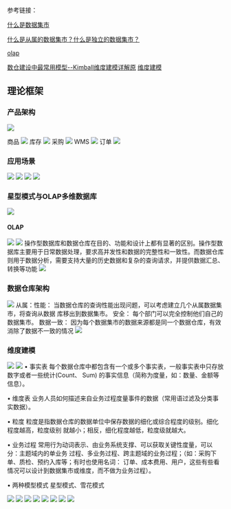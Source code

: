 参考链接：

[什么是数据集市](https://www.ibm.com/cn-zh/topics/data-mart#/)

[什么是从属的数据集市？什么是独立的数据集市？](http://www.tjxzj.net/5418.html#/)

[olap](https://segmentfault.com/a/1190000040428093#/)

[数仓建设中最常用模型--Kimball维度建模详解原](https://cloud.tencent.com/developer/article/1772027)
[维度建模](https://blog.csdn.net/mark_wu2000/article/details/82668787#/)
## 理论框架
### 产品架构
![](imge/md-20240607220856.png)

商品
![](imge/md-20240607220927.png)
库存
![](imge/md-20240607220948.png)
采购
![](imge/md-20240607221001.png)
WMS
![](imge/md-20240607221032.png)
订单
![](imge/md-20240607221049.png)

### 应用场景
![](imge/md-20240607221114.png)
![](imge/md-20240607221124.png)
![](imge/md-20240607221133.png)
![](imge/md-20240607221141.png)
### 星型模式与OLAP多维数据库
![](imge/md-20240607221206.png)
#### OLAP
![](imge/md-20240607222418.png)
![](imge/md-20240607222433.png)
操作型数据库和数据仓库在目的、功能和设计上都有显著的区别。操作型数据库主要用于日常数据处理，要求高并发性和数据的完整性和一致性。而数据仓库则用于数据分析，需要支持大量的历史数据和复杂的查询请求，并提供数据汇总、转换等功能
![](imge/md-20240607222945.png)

### 数据仓库架构
![](imge/md-20240607224603.png)
从属：性能：
当数据仓库的查询性能出现问题，可以考虑建立几个从属数据集市，将查询从数据
库移出到数据集市。
安全：
每个部门可以完全控制他们自己的数据集市。
数据一致：
因为每个数据集市的数据来源都是同一个数据仓库，有效消除了数据不一致的情况
![](imge/md-20240607224717.png)

### 维度建模


![](imge/md-20240612175739.png)
![](imge/md-20240612175752.png)
• 事实表 每个数据仓库中都包含有一个或多个事实表，一般事实表中只存放数字或者一些统计(Count、
Sum)    的事实信息（简称为度量，如：数量、金额等信息）。

• 维度表 业务人员如何描述来自业务过程度量事件的数据（常用语过滤及分类事实数据）。

• 粒度 粒度是指数据仓库的数据单位中保存数据的细化或综合程度的级别。细化程度越高，粒度级别
就越小；相反，细化程度越低，粒度级就越大。

• 业务过程 常用行为动词表示、由业务系统支撑、可以获取关键性度量，可以分：主题域内的单业务
过程、多业务过程、跨主题域的业务过程；（如：采购下单、质检、预约入库等；有时也使用名词：
订单、成本费用、用户，这些有些看情况可以设计到数据集市或维度，而不做为业务过程）。

• 两种模型模式 星型模式、雪花模式


![](imge/md-20240608132215.png)
![](imge/md-20240608132233.png)
![](imge/md-20240608132505.png)
![](imge/md-20240608132518.png)
![](imge/md-20240608132539.png)
![](imge/md-20240608132549.png)
![](imge/md-20240608132603.png)
![](imge/md-20240608132620.png)
